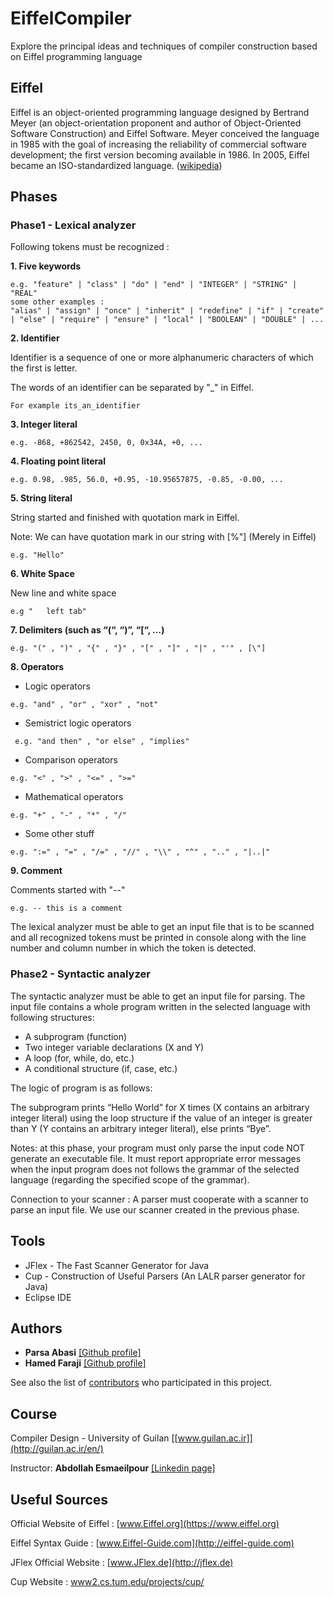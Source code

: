 # EiffelCompiler
Explore the principal ideas and techniques of compiler construction based on Eiffel programming language

## Eiffel
Eiffel is an object-oriented programming language designed by Bertrand Meyer (an object-orientation proponent and author of Object-Oriented Software Construction) and Eiffel Software. Meyer conceived the language in 1985 with the goal of increasing the reliability of commercial software development; the first version becoming available in 1986. In 2005, Eiffel became an ISO-standardized language. ([wikipedia](https://en.wikipedia.org/wiki/Eiffel_(programming_language)))

## Phases
### Phase1 - Lexical analyzer
Following tokens must be recognized :

**1. Five keywords**
```
e.g. "feature" | "class" | "do" | "end" | "INTEGER" | "STRING" | "REAL"
some other examples :
"alias" | "assign" | "once" | "inherit" | "redefine" | "if" | "create" | "else" | "require" | "ensure" | "local" | "BOOLEAN" | "DOUBLE" | ...
```
**2. Identifier**

Identifier is a sequence of one or more alphanumeric characters of which the first is letter.

The words of an identifier can be separated by "_" in Eiffel.
``` 
For example its_an_identifier
```
**3. Integer literal**
```
e.g. -868, +862542, 2450, 0, 0x34A, +0, ...
```
**4. Floating point literal**
```
e.g. 0.98, .985, 56.0, +0.95, -10.95657875, -0.85, -0.00, ...
```
**5. String literal**

String started and finished with quotation mark in Eiffel.

Note: We can have quotation mark in our string with [%"] (Merely in Eiffel)
```
e.g. "Hello"
```
**6. White Space**

New line and white space
```
e.g "	left tab"
```
**7. Delimiters (such as “(“, “)”, “[“, …)**
```
e.g. "(" , ")" , "{" , "}" , "[" , "]" , "|" , "'" , [\"]
```
**8. Operators**

* Logic operators
```
e.g. "and" , "or" , "xor" , "not"
```
* Semistrict logic operators
```
 e.g. "and then" , "or else" , "implies"
 ```
* Comparison operators 
```
e.g. "<" , ">" , "<=" , ">="
```
* Mathematical operators
```
e.g. "+" , "-" , "*" , "/"
```
* Some other stuff
```
e.g. ":=" , "=" , "/=" , "//" , "\\" , "^" , ".." , "|..|" 
```
**9. Comment**

Comments started with "--"
```
e.g. -- this is a comment
```
The lexical analyzer must be able to get an input file that is to be scanned and all recognized tokens must be printed in console along with the line number and column number in which the token is detected.
### Phase2 - Syntactic analyzer

The syntactic analyzer must be able to get an input file for parsing. The input file contains a whole program written in the selected language with following structures:
* A subprogram (function)
* Two integer variable declarations (X and Y)
* A loop (for, while, do, etc.)
* A conditional structure (if, case, etc.)

The logic of program is as follows:

The subprogram prints “Hello World” for X times (X contains an arbitrary integer literal) using the loop structure if the value of an integer is greater than Y (Y contains an arbitrary integer literal), else prints “Bye”.

Notes: at this phase, your program must only parse the input code NOT generate an executable file. It must report appropriate error messages when the input program does not follows the grammar of the selected language (regarding the specified scope of the grammar).

Connection to your scanner :
A parser must cooperate with a scanner to parse an input file. We use our scanner created in the previous phase.

## Tools

* JFlex - The Fast Scanner Generator for Java
* Cup - Construction of Useful Parsers (An LALR parser generator for Java)
* Eclipse IDE

## Authors
* **Parsa Abasi** [[Github profile]](https://github.com/parsapersian96)
* **Hamed Faraji** [[Github profile]](https://github.com/hamed-faraji)

See also the list of [contributors](https://github.com/parsapersian96/EiffelCompiler/contributors) who participated in this project.

## Course
Compiler Design - University of Guilan [[www.guilan.ac.ir]](http://guilan.ac.ir/en/)

Instructor: **Abdollah Esmaeilpour** [[Linkedin page]](https://ir.linkedin.com/in/abdollah-e)

## Useful Sources
Official Website of Eiffel : [www.Eiffel.org](https://www.eiffel.org)

Eiffel Syntax Guide : [www.Eiffel-Guide.com](http://eiffel-guide.com)

JFlex Official Website : [www.JFlex.de](http://jflex.de)

Cup Website : [www2.cs.tum.edu/projects/cup/](http://www2.cs.tum.edu/projects/cup/)